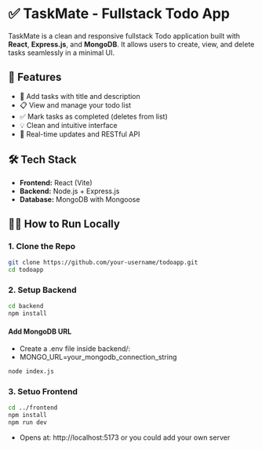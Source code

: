 # ✅ TaskMate - Fullstack Todo App

TaskMate is a clean and responsive fullstack Todo application built with **React**, **Express.js**, and **MongoDB**. It allows users to create, view, and delete tasks seamlessly in a minimal UI.

## 🚀 Features

- 📝 Add tasks with title and description  
- 📋 View and manage your todo list  
- ✅ Mark tasks as completed (deletes from list)  
- 💡 Clean and intuitive interface  
- 🔁 Real-time updates and RESTful API

## 🛠️ Tech Stack

- **Frontend:** React (Vite)  
- **Backend:** Node.js + Express.js  
- **Database:** MongoDB with Mongoose

## 🧑‍💻 How to Run Locally

### 1. Clone the Repo
```bash
git clone https://github.com/your-username/todoapp.git
cd todoapp
```
### 2. Setup Backend
```bash
cd backend
npm install
```
#### Add MongoDB URL
- Create a .env file inside backend/:
- MONGO_URL=your_mongodb_connection_string
```bash
node index.js
```
### 3. Setuo Frontend
```bash
cd ../frontend
npm install
npm run dev
```
- Opens at: http://localhost:5173 or you could add your own server



